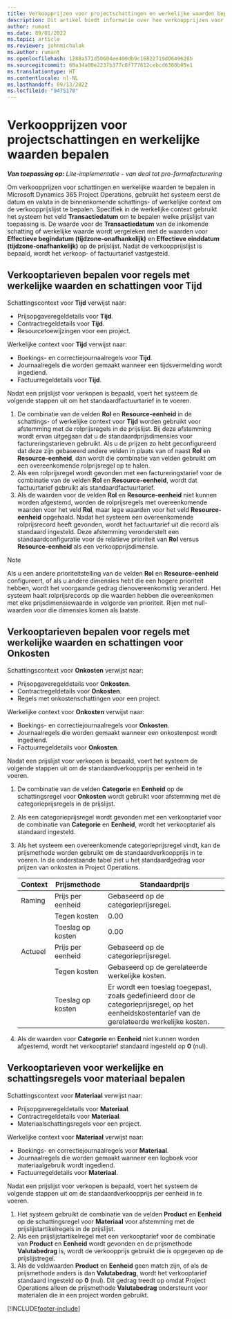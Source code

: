 ```yaml
---
title: Verkoopprijzen voor projectschattingen en werkelijke waarden bepalen
description: Dit artikel biedt informatie over hoe verkoopprijzen voor projectschattingen en werkelijke projectwaarden worden bepaald.
author: rumant
ms.date: 09/01/2022
ms.topic: article
ms.reviewer: johnmichalak
ms.author: rumant
ms.openlocfilehash: 1288a571d50604ee400db9c16822719d0649628b
ms.sourcegitcommit: 60a34a00e2237b377c6f777612cebcd6380b05e1
ms.translationtype: HT
ms.contentlocale: nl-NL
ms.lasthandoff: 09/13/2022
ms.locfileid: "9475178"
---
```

# <a name="determine-sales-prices-for-project-estimates-and-actuals"></a>Verkoopprijzen voor projectschattingen en werkelijke waarden bepalen

_**Van toepassing op:** Lite-implementatie - van deal tot pro-formafacturering_

Om verkoopprijzen voor schattingen en werkelijke waarden te bepalen in Microsoft Dynamics 365 Project Operations, gebruikt het systeem eerst de datum en valuta in de binnenkomende schattings- of werkelijke context om de verkoopprijslijst te bepalen. Specifiek in de werkelijke context gebruikt het systeem het veld **Transactiedatum** om te bepalen welke prijslijst van toepassing is. De waarde voor de **Transactiedatum** van de inkomende schatting of werkelijke waarde wordt vergeleken met de waarden voor **Effectieve begindatum (tijdzone-onafhankelijk)** en **Effectieve einddatum (tijdzone-onafhankelijk)** op de prijslijst. Nadat de verkoopprijslijst is bepaald, wordt het verkoop- of factuurtarief vastgesteld.

## <a name="determining-sales-rates-on-actual-and-estimate-lines-for-time"></a>Verkooptarieven bepalen voor regels met werkelijke waarden en schattingen voor Tijd

Schattingscontext voor **Tijd** verwijst naar:

- Prijsopgaveregeldetails voor **Tijd**.
- Contractregeldetails voor **Tijd**.
- Resourcetoewijzingen voor een project.

Werkelijke context voor **Tijd** verwijst naar:

- Boekings- en correctiejournaalregels voor **Tijd**.
- Journaalregels die worden gemaakt wanneer een tijdsvermelding wordt ingediend.
- Factuurregeldetails voor **Tijd**. 

Nadat een prijslijst voor verkopen is bepaald, voert het systeem de volgende stappen uit om het standaardfactuurtarief in te voeren.

1. De combinatie van de velden **Rol** en **Resource-eenheid** in de schattings- of werkelijke context voor **Tijd** worden gebruikt voor afstemming met de rolprijsregels in de prijslijst. Bij deze afstemming wordt ervan uitgegaan dat u de standaardprijsdimensies voor factureringstarieven gebruikt. Als u de prijzen zo hebt geconfigureerd dat deze zijn gebaseerd andere velden in plaats van of naast **Rol** en **Resource-eenheid**, dan wordt die combinatie van velden gebruikt om een overeenkomende rolprijsregel op te halen.
1. Als een rolprijsregel wordt gevonden met een factureringstarief voor de combinatie van de velden **Rol** en **Resource-eenheid**, wordt dat factuurtarief gebruikt als standaardfactuurtarief.
1. Als de waarden voor de velden **Rol** en **Resource-eenheid** niet kunnen worden afgestemd, worden de rolprijsregels met overeenkomende waarden voor het veld **Rol**, maar lege waarden voor het veld **Resource-eenheid** opgehaald. Nadat het systeem een overeenkomende rolprijsrecord heeft gevonden, wordt het factuurtarief uit die record als standaard ingesteld. Deze afstemming veronderstelt een standaardconfiguratie voor de relatieve prioriteit van **Rol** versus **Resource-eenheid** als een verkoopprijsdimensie.

> [!NOTE]
> Als u een andere prioriteitstelling van de velden **Rol** en **Resource-eenheid** configureert, of als u andere dimensies hebt die een hogere prioriteit hebben, wordt het voorgaande gedrag dienovereenkomstig veranderd. Het systeem haalt rolprijsrecords op die waarden hebben die overeenkomen met elke prijsdimensiewaarde in volgorde van prioriteit. Rijen met null-waarden voor die dimensies komen als laatste.

## <a name="determining-sales-rates-on-actual-and-estimate-lines-for-expense"></a>Verkooptarieven bepalen voor regels met werkelijke waarden en schattingen voor Onkosten

Schattingscontext voor **Onkosten** verwijst naar:

- Prijsopgaveregeldetails voor **Onkosten**.
- Contractregeldetails voor **Onkosten**.
- Regels met onkostenschattingen voor een project.

Werkelijke context voor **Onkosten** verwijst naar:

- Boekings- en correctiejournaalregels voor **Onkosten**.
- Journaalregels die worden gemaakt wanneer een onkostenpost wordt ingediend.
- Factuurregeldetails voor **Onkosten**. 

Nadat een prijslijst voor verkopen is bepaald, voert het systeem de volgende stappen uit om de standaardverkoopprijs per eenheid in te voeren.

1. De combinatie van de velden **Categorie** en **Eenheid** op de schattingsregel voor **Onkosten** wordt gebruikt voor afstemming met de categorieprijsregels in de prijslijst.
1. Als een categorieprijsregel wordt gevonden met een verkooptarief voor de combinatie van **Categorie** en **Eenheid**, wordt het verkooptarief als standaard ingesteld.
1. Als het systeem een overeenkomende categorieprijsregel vindt, kan de prijsmethode worden gebruikt om de standaardverkoopprijs in te voeren. In de onderstaande tabel ziet u het standaardgedrag voor prijzen van onkosten in Project Operations.

    | Context | Prijsmethode | Standaardprijs |
    | --- | --- | --- |
    | Raming | Prijs per eenheid | Gebaseerd op de categorieprijsregel. |
    |        | Tegen kosten | 0.00 |
    |        | Toeslag op kosten | 0.00 |
    | Actueel | Prijs per eenheid | Gebaseerd op de categorieprijsregel. |
    |        | Tegen kosten | Gebaseerd op de gerelateerde werkelijke kosten. |
    |        | Toeslag op kosten | Er wordt een toeslag toegepast, zoals gedefinieerd door de categorieprijsregel, op het eenheidskostentarief van de gerelateerde werkelijke kosten. |

1. Als de waarden voor **Categorie** en **Eenheid** niet kunnen worden afgestemd, wordt het verkooptarief standaard ingesteld op **0** (nul).

## <a name="determining-sales-rates-on-actual-and-estimate-lines-for-material"></a>Verkooptarieven voor werkelijke en schattingsregels voor materiaal bepalen

Schattingscontext voor **Materiaal** verwijst naar:

- Prijsopgaveregeldetails voor **Materiaal**.
- Contractregeldetails voor **Materiaal**.
- Materiaalschattingsregels voor een project.

Werkelijke context voor **Materiaal** verwijst naar:

- Boekings- en correctiejournaalregels voor **Materiaal**.
- Journaalregels die worden gemaakt wanneer een logboek voor materiaalgebruik wordt ingediend.
- Factuurregeldetails voor **Materiaal**. 

Nadat een prijslijst voor verkopen is bepaald, voert het systeem de volgende stappen uit om de standaardverkoopprijs per eenheid in te voeren.

1. Het systeem gebruikt de combinatie van de velden **Product** en **Eenheid** op de schattingsregel voor **Materiaal** voor afstemming met de prijslijstartikelregels in de prijslijst.
1. Als een prijslijstartikelregel met een verkooptarief voor de combinatie van **Product** en **Eenheid** wordt gevonden en de prijsmethode **Valutabedrag** is, wordt de verkoopprijs gebruikt die is opgegeven op de prijslijstregel. 
1. Als de veldwaarden **Product** en **Eenheid** geen match zijn, of als de prijsmethode anders is dan **Valutabedrag**, wordt het verkooptarief standaard ingesteld op **0** (nul). Dit gedrag treedt op omdat Project Operations alleen de prijsmethode **Valutabedrag** ondersteunt voor materialen die in een project worden gebruikt.

[!INCLUDE[footer-include](../../includes/footer-banner.md)]
